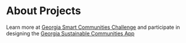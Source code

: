 # About Projects

Learn more at [Georgia Smart Communities Challenge](http://smartcities.ipat.gatech.edu/georgia-smart) and participate in  designing the [Georgia Sustainable Communities App](https://model.georgia.org/communities)  
